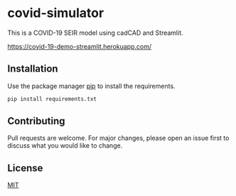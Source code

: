 # covid-simulator

This is a COVID-19 SEIR model using cadCAD and Streamlit.

https://covid-19-demo-streamlit.herokuapp.com/

## Installation

Use the package manager [pip](https://pip.pypa.io/en/stable/) to install the requirements.

```bash
pip install requirements.txt
```

## Contributing
Pull requests are welcome. For major changes, please open an issue first to discuss what you would like to change.

## License
[MIT](https://choosealicense.com/licenses/mit/)